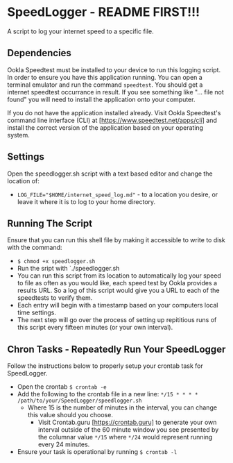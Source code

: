 # SpeedLogger - README FIRST!!!
A script to log your internet speed to a specific file.

## Dependencies
Ookla Speedtest must be installed to your device to run this logging script.
In order to ensure you have this application running. You can open a terminal
emulator and run the command `speedtest`. You should get a internet speedtest
occurrance in result. If you see something like "... file not found" you will
need to install the application onto your computer.

If you do not have the application installed already. Visit Ookla Speedtest's
command line interface (CLI) at [https://www.speedtest.net/apps/cli] and
install the correct version of the application based on your operating system.

## Settings
Open the speedlogger.sh script with a text based editor and change the location of:
  - `LOG_FILE="$HOME/internet_speed_log.md"` - to a location you desire, or leave
  it where it is to log to your home directory.

## Running The Script
Ensure that you can run this shell file by making it accessible to write to disk
with the command:
  - `$ chmod +x speedlogger.sh`
  - Run the sript with `./speedlogger.sh
  - You can run this script from its location to automatically log your speed to
    file as often as you would like, each speed test by Ookla provides a results
    URL. So a log of this script would give you a URL to each of the speedtests
    to verify them.
  - Each entry will begin with a timestamp based on your computers local time
    settings.
  - The next step will go over the process of setting up repititious runs of this
    script every fifteen minutes (or your own interval).

## Chron Tasks - Repeatedly Run Your SpeedLogger
Follow the instructions below to properly setup your crontab task for SpeedLogger.
  - Open the crontab `$ crontab -e`
  - Add the following to the crontab file in a new line:
    `*/15 * * * * /path/to/your/SpeedLogger/speedlogger.sh`
    - Where 15 is the number of minutes in the interval, you can change this value
    should you choose.
      - Visit Crontab.guru [https://crontab.guru] to generate your own interval
      outside of the 60 minute window you see presented by the columnar value
      `*/15` where `*/24` would represent running every 24 minutes.
  - Ensure your task is operational by running `$ crontab -l`